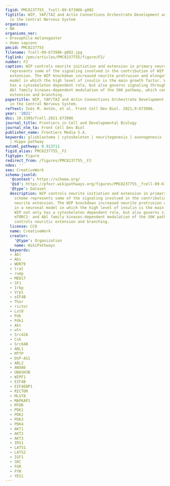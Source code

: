 ```yaml
---
figid: PMC8237755__fcell-09-673986-g002
figtitle: WIP, YAP/TAZ and Actin Connections Orchestrate Development and Transformation
  in the Central Nervous System
organisms:
- NA
organisms_ner:
- Drosophila melanogaster
- Homo sapiens
pmcid: PMC8237755
filename: fcell-09-673986-g002.jpg
figlink: /pmc/articles/PMC8237755/figure/F2/
number: F2
caption: WIP controls neurite initiation and extension in primary neurons. The scheme
  represents some of the signaling involved in the contribution of WIP in neurite
  extension. The WIP knockdown increased neurite protrusion and elongation in a neuronal
  model in which the high level of insulin is the main growth factor. WIP not only
  has a cytoskeleton dependent role, but also governs signaling through mTORC1- and
  Abl family kinases-dependent modulation of the S6K pathway, which controls neuritic
  extension and branching.
papertitle: WIP, YAP/TAZ and Actin Connections Orchestrate Development and Transformation
  in the Central Nervous System.
reftext: Inés M. Antón, et al. Front Cell Dev Biol. 2021;9:673986.
year: '2021'
doi: 10.3389/fcell.2021.673986
journal_title: Frontiers in Cell and Developmental Biology
journal_nlm_ta: Front Cell Dev Biol
publisher_name: Frontiers Media S.A.
keywords: glioblastoma | cytoskeleton | neuritogenesis | axonogenesis | nuclear actin
  | Hippo pathway
automl_pathway: 0.913711
figid_alias: PMC8237755__F2
figtype: Figure
redirect_from: /figures/PMC8237755__F2
ndex: ''
seo: CreativeWork
schema-jsonld:
  '@context': https://schema.org/
  '@id': https://pfocr.wikipathways.org/figures/PMC8237755__fcell-09-673986-g002.html
  '@type': Dataset
  description: WIP controls neurite initiation and extension in primary neurons. The
    scheme represents some of the signaling involved in the contribution of WIP in
    neurite extension. The WIP knockdown increased neurite protrusion and elongation
    in a neuronal model in which the high level of insulin is the main growth factor.
    WIP not only has a cytoskeleton dependent role, but also governs signaling through
    mTORC1- and Abl family kinases-dependent modulation of the S6K pathway, which
    controls neuritic extension and branching.
  license: CC0
  name: CreativeWork
  creator:
    '@type': Organization
    name: WikiPathways
  keywords:
  - Abl
  - Abi
  - WDR79
  - tral
  - rump
  - MED17
  - SF1
  - Irbp
  - Vrp1
  - eIF4B
  - Thor
  - rictor
  - Lst8
  - Pdk
  - Pdk1
  - Akt
  - wts
  - Src42A
  - Csk
  - Src64B
  - ABL1
  - MTTP
  - DSP-AS1
  - ABL2
  - ANXA6
  - UBASH3B
  - WIPF1
  - EIF4B
  - EIF4EBP1
  - RICTOR
  - MLST8
  - MAPKAP1
  - MTOR
  - PDK1
  - PDK2
  - PDK3
  - PDK4
  - AKT1
  - AKT2
  - AKT3
  - IRS1
  - LATS1
  - LATS2
  - IGF1
  - SRC
  - FGR
  - FYN
  - YES1
---
```


